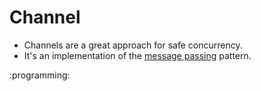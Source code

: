 # Channel

*   Channels are a great approach for safe concurrency.
*   It's an implementation of the [message passing](4oma) pattern.

:programming:
